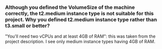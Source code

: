 ### Although you defined the VolumeSize of the machine correctly, the t2.medium instance type is not suitable for this project. Why you defined t2.medium instance type rather than t3.small or better? 
"You'll need two vCPUs and at least 4GB of RAM": this was taken from the project description. I see only medium instance types having 4GB of RAM.